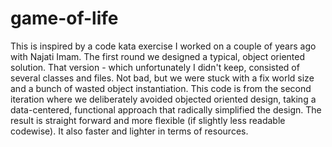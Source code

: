 # game-of-life
This is inspired by a code kata exercise I worked on a couple of years ago with Najati Imam. The first round we designed a typical, object oriented solution. That version - which unfortunately I didn't keep, consisted of several classes and files. Not bad, but we were stuck with a fix world size and a bunch of wasted object instantiation. This code is from the second iteration where we deliberately avoided objected oriented design, taking a data-centered, functional approach that radically simplified the design. The result is straight forward and more flexible (if slightly less readable codewise). It also faster and lighter in terms of resources.
